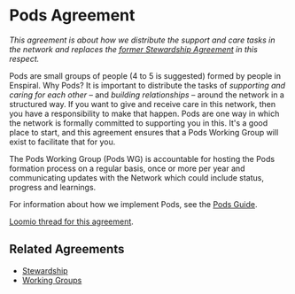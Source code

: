 # Pods Agreement

_This agreement is about how we distribute the support and care tasks in the network and replaces the [former Stewardship Agreement](https://www.loomio.org/d/RIMCfuaT/) in this respect._

Pods are small groups of people (4 to 5 is suggested) formed by people in Enspiral. Why Pods? It is important to distribute the tasks of _supporting and caring for each other_ – and _building relationships_ – around the network in a structured way. If you want to give and receive care in this network, then you have a responsibility to make that happen. Pods are one way in which the network is formally committed to supporting you in this. It's a good place to start, and this agreement ensures that a Pods Working Group will exist to facilitate that for you.

The Pods Working Group (Pods WG) is accountable for hosting the Pods formation process on a regular basis, once or more per year and communicating updates with the Network which could include status, progress and learnings.

For information about how we implement Pods, see the [Pods Guide](../../guides/pods.md).

[Loomio thread for this agreement](https://www.loomio.org/d/gbz8p95P/proposal-pods-agreement).

## Related Agreements
- [Stewardship](../stewardship)
- [Working Groups](../working_groups)
